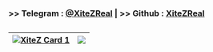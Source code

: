 ### >> **Telegram** : [@XiteZReal](https://t.me/xitezreal) | >> **Github** : [XiteZReal](https://github.com/XiteZReal)
##
| <a href="https://github.com/xitezreal"><img align="center" src="https://github-readme-stats.vercel.app/api?username=xitezreal&theme=apprentice" alt="XiteZ Card 1" /></a> | <a href="https://github.com/xitezreal"><img align="center" src="https://github-readme-stats.vercel.app/api/top-langs/?username=xitezreal&theme=apprentice" /></a> |
| - | - |
